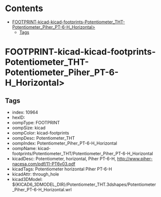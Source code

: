 



Contents
========

* [FOOTPRINT-kicad-kicad-footprints-Potentiometer_THT-Potentiometer_Piher_PT-6-H_Horizontal>](#footprint-kicad-kicad-footprints-potentiometer_tht-potentiometer_piher_pt-6-h_horizontal)
	* [Tags](#tags)

# FOOTPRINT-kicad-kicad-footprints-Potentiometer_THT-Potentiometer_Piher_PT-6-H_Horizontal>

## Tags

- index: 10964
- hexID: 
- oompType: FOOTPRINT
- oompSize: kicad
- oompColor: kicad-footprints
- oompDesc: Potentiometer_THT
- oompIndex: Potentiometer_Piher_PT-6-H_Horizontal
- oompName: kicad-footprints/Potentiometer_THT/Potentiometer_Piher_PT-6-H_Horizontal
- kicadDesc: Potentiometer, horizontal, Piher PT-6-H, http://www.piher-nacesa.com/pdf/11-PT6v03.pdf
- kicadTags: Potentiometer horizontal Piher PT-6-H
- kicadAttr: through_hole
- kicad3DModel: ${KICAD6_3DMODEL_DIR}/Potentiometer_THT.3dshapes/Potentiometer_Piher_PT-6-H_Horizontal.wrl
